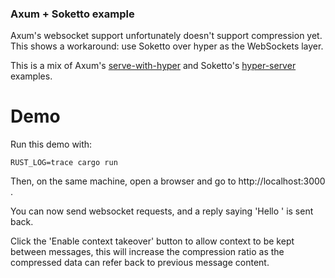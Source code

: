 ### Axum + Soketto example

Axum's websocket support unfortunately doesn't support compression yet.
This shows a workaround: use Soketto over hyper as the WebSockets layer.

This is a mix of Axum's [serve-with-hyper](https://github.com/tokio-rs/axum/blob/main/examples/serve-with-hyper/src/main.rs)
and Soketto's [hyper-server](https://github.com/paritytech/soketto/blob/master/examples/hyper_server.rs) examples.

# Demo

Run this demo with:

    RUST_LOG=trace cargo run

Then, on the same machine, open a browser and go to http://localhost:3000 .

You can now send websocket requests, and a reply saying 'Hello <your data>' is sent back.

Click the 'Enable context takeover' button to allow context to be kept between messages, this will increase the
compression ratio as the compressed data can refer back to previous message content.


